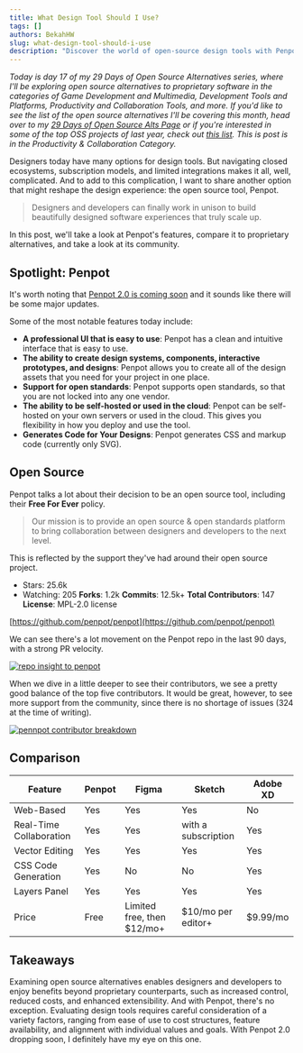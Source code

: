 ```yaml
---
title: What Design Tool Should I Use?
tags: []
authors: BekahHW
slug: what-design-tool-should-i-use
description: "Discover the world of open-source design tools with Penpot, featuring web-based collaboration, real-time co-authoring, and support for open standards. Compare Penpot with Figma, Sketch, and Adobe XD, review its community engagement, and gain expert insights on prioritizing openness and standardization. "
---
```


*Today is day 17 of my 29 Days of Open Source Alternatives series, where I'll be exploring open source alternatives to proprietary software in the categories of Game Development and Multimedia, Development Tools and Platforms, Productivity and Collaboration Tools, and more. If you'd like to see the list of the open source alternatives I'll be covering this month, head over to my [29 Days of Open Source Alts Page](https://oss.fyi/oss-alts) or if you're interested in some of the top OSS projects of last year, check out [this list](https://app.dub.co/open-sauced). This is post is in the Productivity & Collaboration Category.*

Designers today have many options for design tools. But navigating closed ecosystems, subscription models, and limited integrations makes it all, well, complicated. And to add to this complication, I want to share another option that might reshape the design experience: the open source tool, Penpot.

<!-- truncate -->

> Designers and developers can finally work in unison to build beautifully designed software experiences that truly scale up.

In this post, we'll take a look at Penpot's features, compare it to proprietary alternatives, and take a look at its community.

## Spotlight: Penpot

It's worth noting that [Penpot 2.0 is coming soon](https://www.youtube.com/watch?v=r-USvt_p46g) and it sounds like there will be some major updates.

Some of the most notable features today include:

- **A professional UI that is easy to use**: Penpot has a clean and intuitive interface that is easy to use.
- **The ability to create design systems, components, interactive prototypes, and designs**: Penpot allows you to create all of the design assets that you need for your project in one place.
- **Support for open standards**: Penpot supports open standards, so that you are not locked into any one vendor.
- **The ability to be self-hosted or used in the cloud**: Penpot can be self-hosted on your own servers or used in the cloud. This gives you flexibility in how you deploy and use the tool.
- **Generates Code for Your Designs**: Penpot generates CSS and markup code (currently only SVG).

## Open Source

Penpot talks a lot about their decision to be an open source tool, including their **Free For Ever** policy.

> Our mission is to provide an open source & open standards platform to bring collaboration between designers and developers to the next level.

This is reflected by the support they've had around their open source project.

- Stars: 25.6k
- Watching: 205
**Forks**: 1.2k
**Commits**: 12.5k+
**Total Contributors**: 147
**License**: MPL-2.0 license

[https://github.com/penpot/penpot](https://github.com/penpot/penpot)

We can see there's a lot movement on the Penpot repo in the last 90 days, with a strong PR velocity.

[![repo insight to penpot](https://dev-to-uploads.s3.amazonaws.com/uploads/articles/yvv52ovf3r0b8sx7vd57.png)](https://app.opensauced.pizza/pages/BekahHW/1206/dashboard?range=7)

When we dive in a little deeper to see their contributors, we see a pretty good balance of the top five contributors. It would be great, however, to see more support from the community, since there is no shortage of issues (324 at the time of writing).

[![pennpot contributor breakdown](https://dev-to-uploads.s3.amazonaws.com/uploads/articles/1152013wsrxqignb89pa.png)](https://app.opensauced.pizza/lists/701ad28d-a95b-4cd6-9ec8-3e87cde0b304/overview)

## Comparison

| Feature                | Penpot               | Figma                | Sketch               | Adobe XD             |
|------------------------|----------------------|----------------------|----------------------|----------------------|
| Web-Based              | Yes                  | Yes                  | Yes                  | No                   |
| Real-Time Collaboration| Yes                  | Yes                  | with a subscription        | Yes                  |
| Vector Editing         | Yes                  | Yes                  | Yes                  | Yes                  |
| CSS Code Generation    | Yes                  | No                   | No                   | Yes                   |
| Layers Panel           | Yes                  | Yes                  | Yes                  | Yes                  |
| Price                  | Free                 | Limited free, then $12/mo+             | $10/mo per editor+           | $9.99/mo    |

## Takeaways

Examining open source alternatives enables designers and developers to enjoy benefits beyond proprietary counterparts, such as increased control, reduced costs, and enhanced extensibility. And with Penpot, there's no exception. Evaluating design tools requires careful consideration of a variety factors, ranging from ease of use to cost structures, feature availability, and alignment with individual values and goals. With Penpot 2.0 dropping soon, I definitely have my eye on this one.
